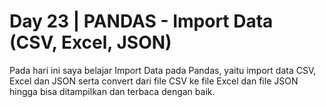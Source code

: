 # Day 23 | PANDAS - Import Data (CSV, Excel, JSON)
Pada hari ini saya belajar Import Data pada Pandas, yaitu import data CSV, Excel dan JSON serta convert dari file CSV ke file Excel dan file JSON hingga bisa ditampilkan dan terbaca dengan baik.